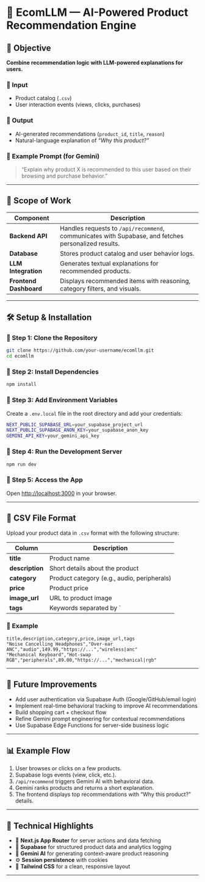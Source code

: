 # 🧠 EcomLLM — AI-Powered Product Recommendation Engine

## 🧠 Objective
**Combine recommendation logic with LLM-powered explanations for users.**

### 🔹 Input
- Product catalog (`.csv`)
- User interaction events (views, clicks, purchases)

### 🔹 Output
- AI-generated recommendations (`product_id`, `title`, `reason`)
- Natural-language explanation of *“Why this product?”*

### 🔹 Example Prompt (for Gemini)
> “Explain why product X is recommended to this user based on their browsing and purchase behavior.”

---

## 🧩 Scope of Work

| Component | Description |
|------------|-------------|
| **Backend API** | Handles requests to `/api/recommend`, communicates with Supabase, and fetches personalized results. |
| **Database** | Stores product catalog and user behavior logs. |
| **LLM Integration** | Generates textual explanations for recommended products. |
| **Frontend Dashboard** | Displays recommended items with reasoning, category filters, and visuals. |

---

## 🛠️ Setup & Installation

### 🔹 Step 1: Clone the Repository
```bash
git clone https://github.com/your-username/ecomllm.git
cd ecomllm
```

### 🔹 Step 2: Install Dependencies
```bash
npm install
```

### 🔹 Step 3: Add Environment Variables
Create a `.env.local` file in the root directory and add your credentials:
```bash
NEXT_PUBLIC_SUPABASE_URL=your_supabase_project_url
NEXT_PUBLIC_SUPABASE_ANON_KEY=your_supabase_anon_key
GEMINI_API_KEY=your_gemini_api_key
```

### 🔹 Step 4: Run the Development Server
```bash
npm run dev
```

### 🔹 Step 5: Access the App  
Open [http://localhost:3000](http://localhost:3000) in your browser.

---

## 🧾 CSV File Format

Upload your product data in `.csv` format with the following structure:

| Column | Description |
|---------|-------------|
| **title** | Product name |
| **description** | Short details about the product |
| **category** | Product category (e.g., audio, peripherals) |
| **price** | Product price |
| **image_url** | URL to product image |
| **tags** | Keywords separated by `|` for AI reference |

### 🔹 Example
```csv
title,description,category,price,image_url,tags
"Noise Cancelling Headphones","Over-ear ANC","audio",149.99,"https://...","wireless|anc"
"Mechanical Keyboard","Hot-swap RGB","peripherals",89.00,"https://...","mechanical|rgb"
```

---

## 🔮 Future Improvements
- Add user authentication via Supabase Auth (Google/GitHub/email login)  
- Implement real-time behavioral tracking to improve AI recommendations  
- Build shopping cart + checkout flow  
- Refine Gemini prompt engineering for contextual recommendations  
- Use Supabase Edge Functions for server-side business logic  

---

## 📊 Example Flow

1. User browses or clicks on a few products.  
2. Supabase logs events (view, click, etc.).  
3. `/api/recommend` triggers Gemini AI with behavioral data.  
4. Gemini ranks products and returns a short explanation.  
5. The frontend displays top recommendations with “Why this product?” details.  

---

## 🧩 Technical Highlights
- 🔗 **Next.js App Router** for server actions and data fetching  
- 🧱 **Supabase** for structured product data and analytics logging  
- 🧠 **Gemini AI** for generating context-aware product reasoning  
- ⚙️ **Session persistence** with cookies  
- 💅 **Tailwind CSS** for a clean, responsive layout  

---

